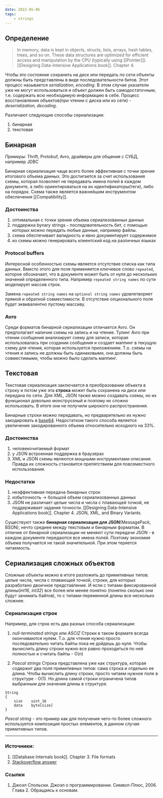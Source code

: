 ```yaml
---
date: 2022-05-06
tags:
    - strings
---
```


## Определение

> In memory, data is kept in objects, structs, lists, arrays, hash tables, trees, and so on. These data structures are optimized for efficient access and manipulation by the CPU (typically using [[Pointer]]). [[Designing Data-Intensive Applications book]]. Chapter 4.


Чтобы это состояние сохранить на диск или передать по сети объекты должны быть представлены в виде последовательности битов. Этот процесс называется *serialization, encoding*. В этом случае указатели уже не могут использоваться и объект должен быть самодостаточным, т.е. содержать всю необходимую информацию в себе. Процесс восстановления объектов(при чтении с диска или из сети) - *deserialization, decoding*. 

Различают следующие способы сериализации:
1. бинарная
1. текстовая

## Бинарная

*Примеры:* Thrift, Protobuf, Avro, драйверы для общения с СУБД, например JDBC

Бинарная сериализация чаще всего более эффективная с точки зрения итогового объема данных. Это достигается за счет использования схемы, которая позволяет не передавать имена полей в каждом документе, а либо ориентироваться на их идентификаторы(теги), либо на порядок. Схема также является важнейшим инструментом обеспечения [[Compatibility]].

### Достоинства
1. оптимальная с точки зрения объема сериализованных данных
1. поддержка bynary strings - последовательность бит, с помощью которых можно передать любые данные, например файлы.
1. схема обеспечивает валидность и явно документирует содержимое
1. из схемы можно генерировать клиентский код на различных языках

### Protocol buffers

Интересной особенностью схемы является отсутствие списка как типа данных. Вместо этого для поля применяется ключевое слово ```repeated```, которое обозначает, что в документе может быть от нуля до нескольких значений определенного типа. Например ```repeated string names``` по сути моделирует массив строк.

Замена ```repeated string names``` на ```optional string names``` удовлетворяет прямой и обратной совместимости. В отсутствие опционального поля будет эквивалентно пустому массиву.

### Avro

Среди форматов бинарной сериализации отличается Avro. Он предполагает наличие схемы на запись и на чтение. Тулинг Avro при чтении сообщения анализирует схему для записи, которая использовалась при создании сообщения и создает маппинг в текущую схему для чтения, которая используется приложением. Т.о. схемы на чтения и запись не должны быть одинаковыми, они должны быть совместимыми, чтобы можно было сделать маппинг.

## Текстовая

Текстовая сериализация заключается в преобразовании объекта в строку и потом уже эта **строка** может быть сохранена на диск или передана по сети. Для XML, JSON также можно создавать схемы, но их функционал довольно монструозный и поэтому их сложно использовать. В итоге они не получили широкого распространения.

Бинарные строки можно передавать, но предварительно их нужно закодировать в [base64](https://en.wikipedia.org/wiki/Base64). Недостатком такого способа является увеличение закодированного объема относительно исходного на 33%.

### Достоинства
1. человекочитаемый формат
1. у JSON встроенная поддержка в браузерах
1. XML и JSON схемы являются мощными инструментами описания. Правда их сложность становится препятствием для повсеместного использования.

### Недостатки
1. неэффективная передача бинарных строк
1. избыточность -> большой объем сериализованных данных
1. JSON не различает целые числа и числа с плавающей точкой, не поддерживает задания точности. [[Designing Data-Intensive Applications book]]. Chapter 4. JSON, XML, and Binary Variants.


Существуют также **бинарная сериализация для JSON**(MessagePack, BSON), нечто среднее между текстовым и бинарным форматом. В отличие от бинарной сериализации не меняют сути передачи JSON - в каждом документе передаются все имена полей. Поэтому экономия объема получается не такой значительной. При этом теряется читаемость.

## Сериализация сложных объектов

Сложные объекты можно в итоге разложить до примитивных типов: целые числа, числа с плавающей точкой, строки, для которых разработано двоичное представление. И если с типами фиксированной длины(_int16_, _int32_) все более или менее понятно (понятно сколько они будут занимать байтов), то с типами переменной длины все несколько сложнее.

### Сериализация строк

Например, для строк есть два разных способа сериализации:

1. _null-terminated strings_ или _ASCIZ_
   Строки в таком формате всегда окончиваются нулем. Т.о. для чтения нужно просто последовательно читать байты пока не дойдешь до нуля. Чтобы вычислить длину строки нужно все равно проходиться по ней полностью и считать байты - O(n)

1. _Pascal strings_
   Строка представлена уже как структура, которая содержит два поля примитивных типов: сама строка и отдельно ее длина. Чтобы вычислить длину строки, просто читаем нужное поле в структуре - O(1). Но длина самой строки ограничена типов выбранным для значения длины в структуре.

```
String
{
    size    uint_16
    data    byte[size]
}
```

*Pascal string* - это пример как для получения чего-то более сложного используется композиция простых элементов, в данном случае примитивных типов.

---

### Источники:
1. [[Database Internals book]]. Chapter 3. File formats
2. [Stackoverflow answer](https://stackoverflow.com/a/3316779/6194366)

### Ссылки
1. Джоэл Спольски. Джоэл о программировании. Символ-Плюс, 2006. Глава 2. Обращаясь к основам.